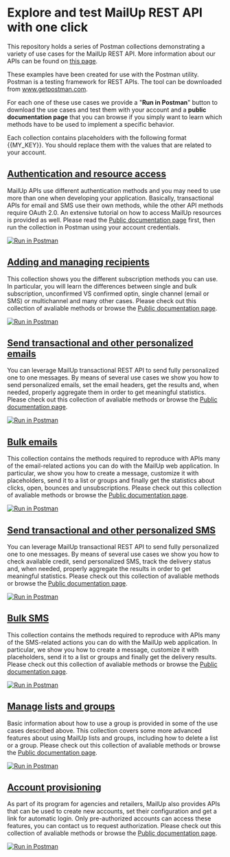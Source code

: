 # Explore and test MailUp REST API with one click
This repository holds a series of Postman collections demonstrating a variety of use cases for the MailUp REST API. More information about our APIs can be found on [this page](http://help.mailup.com/display/mailupapi/Getting+started+with+the+MailUp+API).

These examples have been created for use with the Postman utility. Postman is a testing framework for REST APIs. The tool can be downloaded from www.getpostman.com.

For each one of these use cases we provide a "**Run in Postman**" button to download the use cases and test them with your account and a **public documentation page** that you can browse if you simply want to learn which methods have to be used to implement a specific behavior.

Each collection contains placeholders with the following format {{MY_KEY}}. You should replace them with the values that are related to your account.

## [Authentication and resource access](auth)
MailUp APIs use different authentication methods and you may need to use more than one when developing your application. 
Basically, transactional APIs for email and SMS use their own methods, while the other API methods require OAuth 2.0. An extensive tutorial on how to access MailUp resources is provided as well. Please read the [Public documentation page](https://documenter.getpostman.com/view/1277067/mailup-authentication/2PNCsE) first, then run the collection in Postman using your account credentials. 

[![Run in Postman](https://run.pstmn.io/button.svg)](https://app.getpostman.com/run-collection/49dafc76c63218426551)


## [Adding and managing recipients](recipients)
This collection shows you the different subscription methods you can use. In particular, you will learn the differences between single and bulk subscription, unconfirmed VS confirmed optin, single channel (email or SMS) or multichannel and many other cases. Please check out this collection of avaliable methods or browse the [Public documentation page](https://documenter.getpostman.com/view/1277067/mailup-authentication/2PNCsE). 

[![Run in Postman](https://run.pstmn.io/button.svg)](https://app.getpostman.com/run-collection/49dafc76c63218426551)


## [Send transactional and other personalized emails](transactionalemails)
You can leverage MailUp transactional REST API to send fully personalized one to one messages. By means of several use cases we show you how to send personalized emails, set the email headers, get the results and, when needed, properly aggregate them in order to get meaningful statistics. Please check out this collection of avaliable methods or browse the [Public documentation page](https://documenter.getpostman.com/view/1277067/mailup-authentication/2PNCsE). 

[![Run in Postman](https://run.pstmn.io/button.svg)](https://app.getpostman.com/run-collection/49dafc76c63218426551)


## [Bulk emails](bulkemails)
This collection contains the methods required to reproduce with APIs many of the email-related actions you can do with the MailUp web application. In particular, we show you how to create a message, customize it with placeholders, send it to a list or groups and finally get the statistics about clicks, open, bounces and unsubscriptions. Please check out this collection of avaliable methods or browse the [Public documentation page](https://documenter.getpostman.com/view/1277067/mailup-authentication/2PNCsE). 

[![Run in Postman](https://run.pstmn.io/button.svg)](https://app.getpostman.com/run-collection/49dafc76c63218426551)


## [Send transactional and other personalized SMS](transactionalsms)
You can leverage MailUp transactional REST API to send fully personalized one to one messages. By means of several use cases we show you how to check available credit, send personalized SMS, track the delivery status and, when needed, properly aggregate the results in order to get meaningful statistics. Please check out this collection of avaliable methods or browse the [Public documentation page](https://documenter.getpostman.com/view/1277067/mailup-authentication/2PNCsE). 

[![Run in Postman](https://run.pstmn.io/button.svg)](https://app.getpostman.com/run-collection/49dafc76c63218426551)


## [Bulk SMS](bulksms)
This collection contains the methods required to reproduce with APIs many of the SMS-related actions you can do with the MailUp web application. In particular, we show you how to create a message, customize it with placeholders, send it to a list or groups and finally get the delivery results. Please check out this collection of avaliable methods or browse the [Public documentation page](https://documenter.getpostman.com/view/1277067/mailup-authentication/2PNCsE). 

[![Run in Postman](https://run.pstmn.io/button.svg)](https://app.getpostman.com/run-collection/49dafc76c63218426551)

## [Manage lists and groups](listsgroups)
Basic information about how to use a group is provided in some of the use cases described above. This collection covers some more advanced features about using MailUp lists and groups, including how to delete a list or a group. Please check out this collection of avaliable methods or browse the [Public documentation page](https://documenter.getpostman.com/view/1277067/mailup-authentication/2PNCsE). 

[![Run in Postman](https://run.pstmn.io/button.svg)](https://app.getpostman.com/run-collection/49dafc76c63218426551)


## [Account provisioning](accountprovisioning)
As part of its program for agencies and retailers, MailUp also provides APIs that can be used to create new accounts, set their configuration and get a link for automatic login. Only pre-authorized accounts can access these features, you can contact us to request authorization. Please check out this collection of avaliable methods or browse the [Public documentation page](https://documenter.getpostman.com/view/1277067/mailup-authentication/2PNCsE). 

[![Run in Postman](https://run.pstmn.io/button.svg)](https://app.getpostman.com/run-collection/49dafc76c63218426551)

